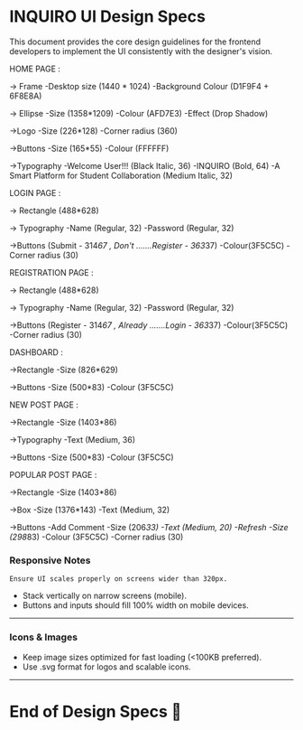 # INQUIRO UI Design Specs

This document provides the core design guidelines for the frontend developers to implement the UI consistently with the designer's vision.





HOME PAGE :

-> Frame 
         -Desktop size (1440 * 1024)
         -Background Colour (D1F9F4 + 6F8E8A)

-> Ellipse 
         -Size (1358*1209)
         -Colour (AFD7E3)
         -Effect (Drop Shadow)

->Logo 
         -Size (226*128)
         -Corner radius (360)

->Buttons
         -Size (165*55)
         -Colour (FFFFFF)

->Typography
         -Welcome User!!! (Black Italic, 36)
         -INQUIRO (Bold, 64)
         -A Smart Platform for Student Collaboration (Medium Italic, 32)





LOGIN PAGE :

-> Rectangle (488*628)

-> Typography
         -Name (Regular, 32)
         -Password (Regular, 32)

->Buttons (Submit - 314*67 , Don't .......Register - 363*37)
         -Colour(3F5C5C)
         -Corner radius (30)





REGISTRATION PAGE :

-> Rectangle (488*628)

-> Typography
         -Name (Regular, 32)
         -Password (Regular, 32)

->Buttons (Register - 314*67 , Already .......Login - 363*37)
         -Colour(3F5C5C)
         -Corner radius (30)






DASHBOARD :

->Rectangle 
         -Size (826*629)

->Buttons 
         -Size (500*83)
         -Colour (3F5C5C)






NEW POST PAGE :

->Rectangle 
         -Size (1403*86)  

->Typography 
         -Text (Medium, 36)

->Buttons
         -Size (500*83)
         -Colour (3F5C5C)






POPULAR POST PAGE :

->Rectangle 
         -Size (1403*86)

->Box 
         -Size (1376*143)
         -Text (Medium, 32)

->Buttons
         -Add Comment 
                -Size (206*33)
                -Text (Medium, 20)
         -Refresh
                -Size (298*83)
                -Colour (3F5C5C)
                -Corner radius (30) 






### Responsive Notes 
    Ensure UI scales properly on screens wider than 320px.  
  - Stack vertically on narrow screens (mobile).  
  - Buttons and inputs should fill 100% width on mobile devices.

---




###  Icons & Images
  
  - Keep image sizes optimized for fast loading (<100KB preferred).  
  - Use .svg format for logos and scalable icons.

---



# End of Design Specs 🎉
 